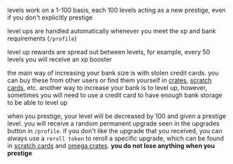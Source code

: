 <script>
  import DocsTemplate from "$lib/components/docs/DocsTemplate.svelte"
  import ItemModal from "$lib/components/docs/ItemModal.svelte"
  import DocsHeader from '$lib/components/docs/DocsHeader.svelte';
</script>

<DocsTemplate title='levelling' />

levels work on a 1-100 basis, each 100 levels acting as a new prestige, even if you don't explicitly prestige

<DocsHeader header='h2' text="how do i level up?" />

level ups are handled automatically whenever you meet the xp and bank requirements (`/profile`)

<DocsHeader header='h2' text="level up rewards" />

level up rewards are spread out between levels, for example, every 50 levels you will receive an xp booster

<DocsHeader header='h2' text="how do i increase bank size?" />

the main way of increasing your bank size is with <ItemModal item="stolen_credit_card">stolen credit cards.</ItemModal> you can buy these from other users or find them yourself in [crates](/docs/economy/items/crates), [scratch cards](/docs/economy/items/scratch-cards), etc. another way to increase your bank is to level up, however, sometimes you will need to use a credit card to have enough bank storage to be able to level up

<DocsHeader header='h2' text="prestiging" />

when you prestige, your level will be decreased by 100 and given a prestige level. you will receive a random permanent upgrade seen in the upgrades button in `/profile`. if you don't like the upgrade that you received, you can always use a `reroll token` to reroll a specific upgrade, which can be found in [scratch cards](/docs/economy/items/scratch-cards) and [omega crates](/docs/economy/items/crates?crate=omega). **you do not lose anything when you prestige**
